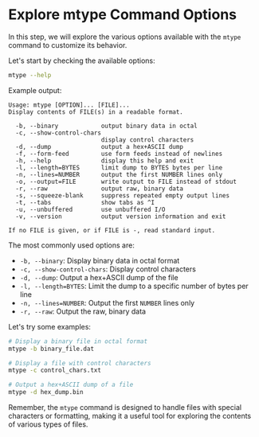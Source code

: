 # Explore mtype Command Options

In this step, we will explore the various options available with the `mtype` command to customize its behavior.

Let's start by checking the available options:

```bash
mtype --help
```

Example output:

```
Usage: mtype [OPTION]... [FILE]...
Display contents of FILE(s) in a readable format.

  -b, --binary            output binary data in octal
  -c, --show-control-chars
                          display control characters
  -d, --dump              output a hex+ASCII dump
  -f, --form-feed         use form feeds instead of newlines
  -h, --help              display this help and exit
  -l, --length=BYTES      limit dump to BYTES bytes per line
  -n, --lines=NUMBER      output the first NUMBER lines only
  -o, --output=FILE       write output to FILE instead of stdout
  -r, --raw               output raw, binary data
  -s, --squeeze-blank     suppress repeated empty output lines
  -t, --tabs              show tabs as ^I
  -u, --unbuffered        use unbuffered I/O
  -v, --version           output version information and exit

If no FILE is given, or if FILE is -, read standard input.
```

The most commonly used options are:

- `-b, --binary`: Display binary data in octal format
- `-c, --show-control-chars`: Display control characters
- `-d, --dump`: Output a hex+ASCII dump of the file
- `-l, --length=BYTES`: Limit the dump to a specific number of bytes per line
- `-n, --lines=NUMBER`: Output the first `NUMBER` lines only
- `-r, --raw`: Output the raw, binary data

Let's try some examples:

```bash
# Display a binary file in octal format
mtype -b binary_file.dat

# Display a file with control characters
mtype -c control_chars.txt

# Output a hex+ASCII dump of a file
mtype -d hex_dump.bin
```

Remember, the `mtype` command is designed to handle files with special characters or formatting, making it a useful tool for exploring the contents of various types of files.
